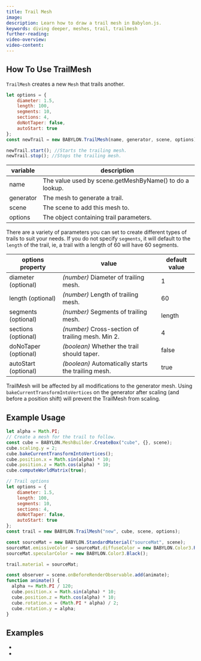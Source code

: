 ```yaml
---
title: Trail Mesh
image:
description: Learn how to draw a trail mesh in Babylon.js.
keywords: diving deeper, meshes, trail, trailmesh
further-reading:
video-overview:
video-content:
---
```


## How To Use TrailMesh

`TrailMesh` creates a new `Mesh` that trails another.

```javascript
let options = {
    diameter: 1.5,
    length: 100,
    segments: 10,
    sections: 4,
    doNotTaper: false,
    autoStart: true
};
const newTrail = new BABYLON.TrailMesh(name, generator, scene, options);

newTrail.start(); //Starts the trailing mesh.
newTrail.stop(); //Stops the trailing mesh.
```

| variable             | description                                             |
| -------------------- | ------------------------------------------------------- |
| name                 | The value used by scene.getMeshByName() to do a lookup. |
| generator            | The mesh to generate a trail.                           |
| scene                | The scene to add this mesh to.                          |
| options              | The object containing trail parameters.                 |


There are a variety of parameters you can set to create different types of trails to suit your needs. If you do not specify `segments`, it will default to the `length` of the trail, ie, a trail with a length of 60 will have 60 segments.

| options property     | value                                               | default value |
| -------------------- | --------------------------------------------------- |---------------|
| diameter (optional)  | _(number)_ Diameter of trailing mesh.                 | 1             |
| length (optional)    | _(number)_ Length of trailing mesh.                   | 60            |
| segments (optional)  | _(number)_ Segments of trailing mesh.                 | length        |
| sections (optional)  | _(number)_ Cross-section of trailing mesh. Min 2.     | 4             |
| doNoTaper (optional) | _(boolean)_ Whether the trail should taper.           | false         |
| autoStart (optional) | _(boolean)_ Automatically starts the trailing mesh.   | true          |


TrailMesh will be affected by all modifications to the generator mesh. Using `bakeCurrentTransformIntoVertices` on the generator after scaling (and before a position shift) will prevent the TrailMesh from scaling.

## Example Usage

```javascript
let alpha = Math.PI;
// Create a mesh for the trail to follow.
const cube = BABYLON.MeshBuilder.CreateBox("cube", {}, scene);
cube.scaling.y = 2;
cube.bakeCurrentTransformIntoVertices();
cube.position.x = Math.sin(alpha) * 10;
cube.position.z = Math.cos(alpha) * 10;
cube.computeWorldMatrix(true);

// Trail options
let options = {
    diameter: 1.5,
    length: 100,
    segments: 10,
    sections: 4,
    doNotTaper: false,
    autoStart: true
};
const trail = new BABYLON.TrailMesh("new", cube, scene, options);

const sourceMat = new BABYLON.StandardMaterial("sourceMat", scene);
sourceMat.emissiveColor = sourceMat.diffuseColor = new BABYLON.Color3.Red();
sourceMat.specularColor = new BABYLON.Color3.Black();

trail.material = sourceMat;

const observer = scene.onBeforeRenderObservable.add(animate);
function animate() {
  alpha += Math.PI / 120;
  cube.position.x = Math.sin(alpha) * 10;
  cube.position.z = Math.cos(alpha) * 10;
  cube.rotation.x = (Math.PI * alpha) / 2;
  cube.rotation.y = alpha;
}
```

## Examples

- <Playground id="#1F4UET#33" title="Glowing orbs with trail" description="Simple example of using trailmesh in your scene."/>

- <Playground id="#1640Q5#1" title="Trailmesh vfx" description="An example of adding vfx using the trailmesh."/>
